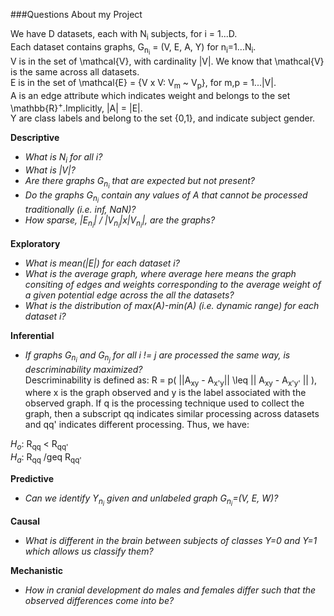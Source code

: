 ###Questions About my Project

We have D datasets, each with N<sub>i</sub> subjects, for i = 1...D.<br/>
Each dataset contains graphs, G<sub>n<sub>i</sub></sub> = (V, E, A, Y) for n<sub>i</sub>=1...N<sub>i</sub>.<br/>
V is in the set of \mathcal\{V\}, with cardinality |V|. We know that \mathcal\{V\} is the same across all datasets.<br/>
E is in the set of \mathcal\{E\} = \{V x V: V<sub>m</sub> ~ V<sub>p</sub>\}, for m,p = 1...|V|.<br/>
A is an edge attribute which indicates weight and belongs to the set \mathbb\{R\}<sup>+</sup>.Implicitly, |A| = |E|. <br/> 
Y are class labels and belong to the set {0,1}, and indicate subject gender.

**Descriptive** <br />
- *What is N<sub>i</sub> for all i?*
- *What is |V|?*
- *Are there graphs G<sub>n<sub>i</sub></sub> that are expected but not present?*
- *Do the graphs G<sub>n<sub>i</sub></sub> contain any values of A that cannot be processed traditionally (i.e. inf, NaN)?*
- *How sparse, |E<sub>n<sub>i</sub></sub>| / |V<sub>n<sub>i</sub></sub>|x|V<sub>n<sub>i</sub></sub>|, are the graphs?*

**Exploratory** <br />
- *What is mean(|E|) for each dataset i?*
- *What is the average graph, where average here means the graph consiting of edges and weights corresponding to the average weight of a given potential edge across the all the datasets?*
- *What is the distribution of max(A)-min(A) (i.e. dynamic range) for each dataset i?*

**Inferential** <br />
- *If graphs G<sub>n<sub>i</sub></sub> and G<sub>n<sub>j</sub></sub> for all i != j are processed the same way, is descriminability maximized?*<br/>
Descriminability is defined as: R = p( ||A<sub>xy</sub> - A<sub>x'y</sub>|| \leq || A<sub>xy</sub> - A<sub>x'y'</sub> || ), where x is the graph observed and y is the label associated with the observed graph. If q is the processing technique used to collect the graph, then a subscript qq indicates similar processing across datasets and qq' indicates different processing. Thus, we have:

*H<sub>o</sub>*: R<sub>qq</sub> < R<sub>qq'</sub> <br/>
*H<sub>a</sub>*: R<sub>qq</sub> /geq R<sub>qq'</sub> <br/>

**Predictive** <br />
- *Can we identify Y<sub>n<sub>i</sub></sub> given and unlabeled graph G<sub>n<sub>i</sub></sub>=(V, E, W)?*

**Causal** <br />
- *What is different in the brain between subjects of classes Y=0 and Y=1 which allows us classify them?*

**Mechanistic** <br />
- *How in cranial development do males and females differ such that the observed differences come into be?*
